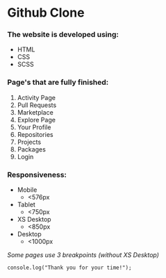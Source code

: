 # Github Clone

### The website is developed using:

- HTML
- CSS
- SCSS

### Page's that are fully finished:

1. Activity Page
1. Pull Requests
1. Marketplace
1. Explore Page
1. Your Profile
1. Repositories
1. Projects
1. Packages
1. Login

### Responsiveness:

- Mobile
  - <576px
- Tablet
  - <750px
- XS Desktop
  - <850px
- Desktop
  - <1000px

_Some pages use 3 breakpoints (without XS Desktop)_

```
console.log("Thank you for your time!");
```
